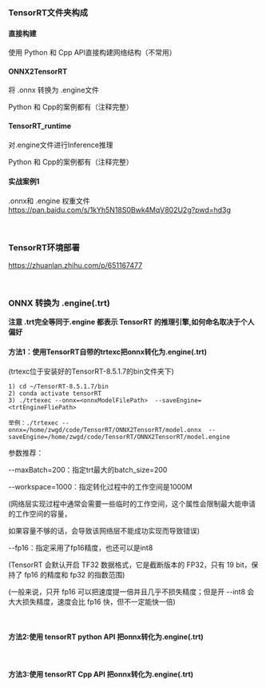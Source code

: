 ### TensorRT文件夹构成

#### 直接构建 

使用 Python 和 Cpp API直接构建网络结构（不常用）

#### ONNX2TensorRT

将 .onnx 转换为 .engine文件

Python 和 Cpp的案例都有（注释完整）

#### TensorRT_runtime

对.engine文件进行Inference推理

Python 和 Cpp的案例都有（注释完整）

#### 实战案例1

.onnx和 .engine 权重文件  https://pan.baidu.com/s/1kYh5N18S0Bwk4MqV802U2g?pwd=hd3g

<br />

### TensorRT环境部署

https://zhuanlan.zhihu.com/p/651167477

<br />

### ONNX 转换为 .engine(.trt)  

**注意 .trt完全等同于.engine  都表示 TensorRT 的推理引擎,如何命名取决于个人偏好**

#### 方法1：使用TensorRT自带的trtexc把onnx转化为.engine(.trt)

(trtexc位于安装好的TensorRT-8.5.1.7的bin文件夹下)

```
1) cd ~/TensorRT-8.5.1.7/bin
2) conda activate tensorRT
3) ./trtexec --onnx=<onnxModelFilePath>  --saveEngine=<trtEngineFliePath>

举例：./trtexec --onnx=/home/zwgd/code/TensorRT/ONNX2TensorRT/model.onnx  --saveEngine=/home/zwgd/code/TensorRT/ONNX2TensorRT/model.engine
```

参数推荐：

--maxBatch=200：指定trt最大的batch_size=200

--workspace=1000：指定转化过程中的工作空间是1000M

(网络层实现过程中通常会需要一些临时的工作空间，这个属性会限制最大能申请的工作空间的容量，

如果容量不够的话，会导致该网络层不能成功实现而导致错误)

--fp16：指定采用了fp16精度，也还可以是int8 

(TensorRT 会默认开启 TF32 数据格式，它是截断版本的 FP32，只有 19 bit，保持了 fp16 的精度和 fp32 的指数范围)

(一般来说，只开 fp16 可以把速度提一倍并且几乎不损失精度；但是开 --int8 会大大损失精度，速度会比 fp16 快，但不一定能快一倍)

<br />

#### 方法2:使用 tensorRT python API 把onnx转化为.engine(.trt)

<br />

#### 方法3:使用 tensorRT Cpp API 把onnx转化为.engine(.trt)
